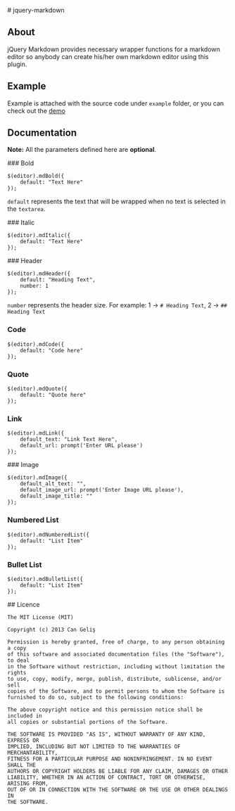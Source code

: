 # jquery-markdown

## About

jQuery Markdown provides necessary wrapper functions for a markdown editor so anybody can create his/her own markdown editor using this plugin.

## Example

Example is attached with the source code under `example` folder, or you can check out the [demo](http://www.cangelis.com/jquery-markdown/demo)

## Documentation

**Note:** All the parameters defined here are **optional**.

### Bold

    $(editor).mdBold({
        default: "Text Here"
    });

`default` represents the text that will be wrapped when no text is selected in the `textarea`.

### Italic

    $(editor).mdItalic({
        default: "Text Here"
    });

### Header

    $(editor).mdHeader({
        default: "Heading Text",
        number: 1
    });

`number` represents the header size. For example: 1 -> `# Heading Text`, 2 -> `## Heading Text`

### Code

    $(editor).mdCode({
        default: "Code here"
    });

### Quote

    $(editor).mdQuote({
        default: "Quote here"
    });

### Link

    $(editor).mdLink({
        default_text: "Link Text Here",
        default_url: prompt('Enter URL please')
    });

### Image

    $(editor).mdImage({
        default_alt_text: "",
        default_image_url: prompt('Enter Image URL please'),
        default_image_title: ""
    });

### Numbered List

    $(editor).mdNumberedList({
        default: "List Item"
    });

### Bullet List

    $(editor).mdBulletList({
        default: "List Item"
    });

## Licence

    The MIT License (MIT)

    Copyright (c) 2013 Can Geliş

    Permission is hereby granted, free of charge, to any person obtaining a copy
    of this software and associated documentation files (the "Software"), to deal
    in the Software without restriction, including without limitation the rights
    to use, copy, modify, merge, publish, distribute, sublicense, and/or sell
    copies of the Software, and to permit persons to whom the Software is
    furnished to do so, subject to the following conditions:

    The above copyright notice and this permission notice shall be included in
    all copies or substantial portions of the Software.

    THE SOFTWARE IS PROVIDED "AS IS", WITHOUT WARRANTY OF ANY KIND, EXPRESS OR
    IMPLIED, INCLUDING BUT NOT LIMITED TO THE WARRANTIES OF MERCHANTABILITY,
    FITNESS FOR A PARTICULAR PURPOSE AND NONINFRINGEMENT. IN NO EVENT SHALL THE
    AUTHORS OR COPYRIGHT HOLDERS BE LIABLE FOR ANY CLAIM, DAMAGES OR OTHER
    LIABILITY, WHETHER IN AN ACTION OF CONTRACT, TORT OR OTHERWISE, ARISING FROM,
    OUT OF OR IN CONNECTION WITH THE SOFTWARE OR THE USE OR OTHER DEALINGS IN
    THE SOFTWARE.
